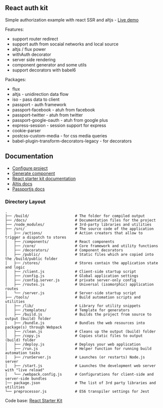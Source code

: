 ## React auth kit

Simple authorization example with react SSR and altjs - [Live demo](http://auth.hcbogdan.com)

Features:

* support router redirect
* support auth from socaial networks and local source
* altjs / flux power
* withAuth decorator
* server side rendering
* component generator and some utils
* support decorators with babel6

Packages:

* flux
* altjs - unidirection data flow
* iso - pass data to client
* passport - auth framework
* passport-facebook - atuh from facebook
* passport-twitter - atuh from twitter
* passport-google-oauth - atuh from google plus
* express-session - session support for express
* cookie-parser
* postcss-custom-media - for css media queries
* babel-plugin-transform-decorators-legacy - for decorators


## Documentation
* [Configure project](https://github.com/Bogdaan/react-auth-kit/docs/init-config.md)
* [Generate component](https://github.com/Bogdaan/react-auth-kit/docs/generate-component.md)
* [React starter kit documentation](https://github.com/kriasoft/react-starter-kit/docs/)
* [Altjs docs](http://alt.js.org/)
* [Passportjs docs](http://passportjs.org/)


### Directory Layout

```
.
├── /build/                     # The folder for compiled output
├── /docs/                      # Documentation files for the project
├── /node_modules/              # 3rd-party libraries and utilities
├── /src/                       # The source code of the application
│   ├── /actions/               # Action creators that allow to trigger a dispatch to stores
│   ├── /components/            # React components
│   ├── /core/                  # Core framework and utility functions
│   ├── /decorators/            # Component decorators
│   ├── /public/                # Static files which are copied into the /build/public folder
│   ├── /stores/                # Stores contain the application state and logic
│   ├── /client.js              # Client-side startup script
│   ├── /config.js              # Global application settings
│   ├── /config.server.js       # private server-only config
│   ├── /routes.js              # Universal (isomorphic) application routes
│   └── /server.js              # Server-side startup script
├── /tools/                     # Build automation scripts and utilities
│   ├── /lib/                   # Library for utility snippets
│   ├── /templates/             # Template for generators
│   ├── /build.js               # Builds the project from source to output (build) folder
│   ├── /bundle.js              # Bundles the web resources into package(s) through Webpack
│   ├── /clean.js               # Cleans up the output (build) folder
│   ├── /copy.js                # Copies static files to output (build) folder
│   ├── /deploy.js              # Deploys your web application
│   ├── /run.js                 # Helper function for running build automation tasks
│   ├── /runServer.js           # Launches (or restarts) Node.js server
│   ├── /start.js               # Launches the development web server with "live reload"
│   └── /webpack.config.js      # Configurations for client-side and server-side bundles
│── package.json                # The list of 3rd party libraries and utilities
└── preprocessor.js             # ES6 transpiler settings for Jest
```

Code base: [React Starter Kit](https://github.com/kriasoft/react-starter-kit/)
